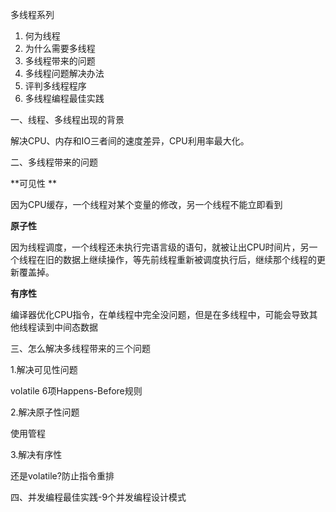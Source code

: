 多线程系列

1. 何为线程
2. 为什么需要多线程
3. 多线程带来的问题
4. 多线程问题解决办法
5. 评判多线程程序
6. 多线程编程最佳实践

一、线程、多线程出现的背景

解决CPU、内存和IO三者间的速度差异，CPU利用率最大化。



二、多线程带来的问题

**可见性 **

因为CPU缓存，一个线程对某个变量的修改，另一个线程不能立即看到

**原子性**

因为线程调度，一个线程还未执行完语言级的语句，就被让出CPU时间片，另一个线程在旧的数据上继续操作，等先前线程重新被调度执行后，继续那个线程的更新覆盖掉。

**有序性**

编译器优化CPU指令，在单线程中完全没问题，但是在多线程中，可能会导致其他线程读到中间态数据



三、怎么解决多线程带来的三个问题

1.解决可见性问题

volatile 6项Happens-Before规则

2.解决原子性问题

使用管程

3.解决有序性

还是volatile?防止指令重排



四、并发编程最佳实践-9个并发编程设计模式

